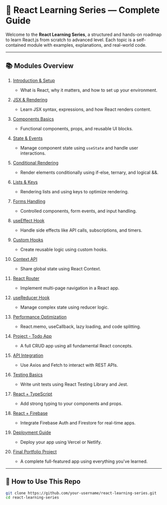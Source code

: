 # 🚀 React Learning Series — Complete Guide

Welcome to the **React Learning Series**, a structured and hands-on roadmap to learn React.js from scratch to advanced level. Each topic is a self-contained module with examples, explanations, and real-world code.

---

## 📚 Modules Overview

1. [Introduction & Setup](./01-setup)  
   - What is React, why it matters, and how to set up your environment.

2. [JSX & Rendering](./02-jsx)  
   - Learn JSX syntax, expressions, and how React renders content.

3. [Components Basics](./03-components)  
   - Functional components, props, and reusable UI blocks.

4. [State & Events](./04-state-events)  
   - Manage component state using `useState` and handle user interactions.

5. [Conditional Rendering](./05-conditional)  
   - Render elements conditionally using if-else, ternary, and logical &&.

6. [Lists & Keys](./06-lists-keys)  
   - Rendering lists and using keys to optimize rendering.

7. [Forms Handling](./07-forms)  
   - Controlled components, form events, and input handling.

8. [useEffect Hook](./08-useeffect)  
   - Handle side effects like API calls, subscriptions, and timers.

9. [Custom Hooks](./09-custom-hooks)  
   - Create reusable logic using custom hooks.

10. [Context API](./10-context)  
    - Share global state using React Context.

11. [React Router](./11-router)  
    - Implement multi-page navigation in a React app.

12. [useReducer Hook](./12-usereducer)  
    - Manage complex state using reducer logic.

13. [Performance Optimization](./13-performance)  
    - React.memo, useCallback, lazy loading, and code splitting.

14. [Project - Todo App](./14-todo)  
    - A full CRUD app using all fundamental React concepts.

15. [API Integration](./15-api)  
    - Use Axios and Fetch to interact with REST APIs.

16. [Testing Basics](./16-testing)  
    - Write unit tests using React Testing Library and Jest.

17. [React + TypeScript](./17-typescript)  
    - Add strong typing to your components and props.

18. [React + Firebase](./18-firebase)  
    - Integrate Firebase Auth and Firestore for real-time apps.

19. [Deployment Guide](./19-deploy)  
    - Deploy your app using Vercel or Netlify.

20. [Final Portfolio Project](./20-final-project)  
    - A complete full-featured app using everything you've learned.

---

## 🧭 How to Use This Repo

```bash
git clone https://github.com/your-username/react-learning-series.git
cd react-learning-series

